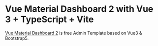 # Vue Material Dashboard 2 with Vue 3 + TypeScript + Vite

[Vue Material Dashboard 2](http://demos.creative-tim.com/vue-material-dashboard-2/#/?ref=readme-vmd2) is free Admin Template based on Vue3 & Bootstrap5.

